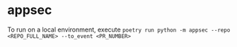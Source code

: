 # appsec
To run on a local environment, execute `poetry run python -m appsec --repo <REPO_FULL_NAME> --to_event <PR_NUMBER>`
